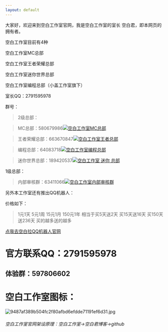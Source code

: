 ```yaml
---
layout: default
---
```


大家好，欢迎来到空白工作室官网，我是空白工作室的室长 空白君，即本网页的拥有者。

空白工作室目前有4种

空白工作室MC总部

空白工作室王者荣耀总部

空白工作室迷你世界总部

空白工作室编程总部（小盖工作室旗下）

室长QQ：2791595978

群号：
>2级总部：

>MC总部：580679986<a target="_blank" href="//shang.qq.com/wpa/qunwpa?idkey=df72fa53451baa2226de15e5530d3526f964218c4452cc3862745f54def19bf0"><img border="0" src="//pub.idqqimg.com/wpa/images/group.png" alt="空白工作室MC总部" title="空白工作室MC总部"></a>

>王者荣耀总部：663670847<a target="_blank" href="//shang.qq.com/wpa/qunwpa?idkey=fbea7e70f5107e66c39d580058db55f44a4368dc2f43da304b1b21e3a6243bfa"><img border="0" src="//pub.idqqimg.com/wpa/images/group.png" alt="空白工作室王者总部" title="空白工作室王者总部"></a>

>编程总部：64083718<a target="_blank" href="//shang.qq.com/wpa/qunwpa?idkey=c086bc47031f8f5f79e3359cb72265538c6f0f1a3dfca39a5b457019766fdf2d"><img border="0" src="//pub.idqqimg.com/wpa/images/group.png" alt="空白工作室编程总部" title="空白工作室编程总部"></a>

>迷你世界总部：189420537<a target="_blank" href="//shang.qq.com/wpa/qunwpa?idkey=9b398a1b961c6b288c4785bcfe9bc5d39694920b9c40ec3836d14e0cace4e8df"><img border="0" src="//pub.idqqimg.com/wpa/images/group.png" alt="空白工作室 迷你 总部" title="空白工作室 迷你 总部"></a>

1级总部：
>内部审核群：63411066<a target="_blank" href="//shang.qq.com/wpa/qunwpa?idkey=c589c7481930e9498e01e0f6ba037c9b469ed0dda725149d6dcf4d7b1001b17b"><img border="0" src="//pub.idqqimg.com/wpa/images/group.png" alt="空白工作室内部审核群" title="空白工作室内部审核群"></a>


另外本工作室还有推出QQ机器人：

价格如下：
>1元1天
>5元1周
>15元1月
>150元1年
>相当于买5天送2天 买15天送16天 买150天送236天
>买的越多送的越多

[点我去空白拉QQ机器人官网](https://a2791595978.github.io/Kongbai/kbl)

# 官方联系QQ：2791595978

## 体验群：597806602

# 空白工作室图标：
![9487af389b504fc2f80afbd6efdde71191ef6d31.jpg](http://imgsrc.baidu.com/forum/pic/item/9487af389b504fc2f80afbd6efdde71191ef6d31.jpg)

###### 空白工作室官网架设原理：空白工作室->空白君博客->github
